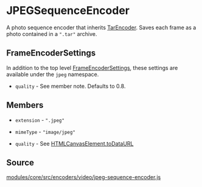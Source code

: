 # JPEGSequenceEncoder

A photo sequence encoder that inherits [TarEncoder](). Saves each frame as a photo contained in a `".tar"` archive.

## FrameEncoderSettings

In addition to the top level [FrameEncoderSettings](/docs/encoder), these settings are available under the `jpeg` namespace.

* `quality` - See member note. Defaults to 0.8. 

## Members

* `extension` - `".jpeg"`

* `mimeType` - `"image/jpeg"`

* `quality` - See [HTMLCanvasElement.toDataURL](https://developer.mozilla.org/en-US/docs/Web/API/HTMLCanvasElement/toDataURL)

## Source

[modules/core/src/encoders/video/jpeg-sequence-encoder.js](https://github.com/uber/hubble.gl/blob/master/modules/core/src/encoders/video/jpeg-sequence-encoder.js)